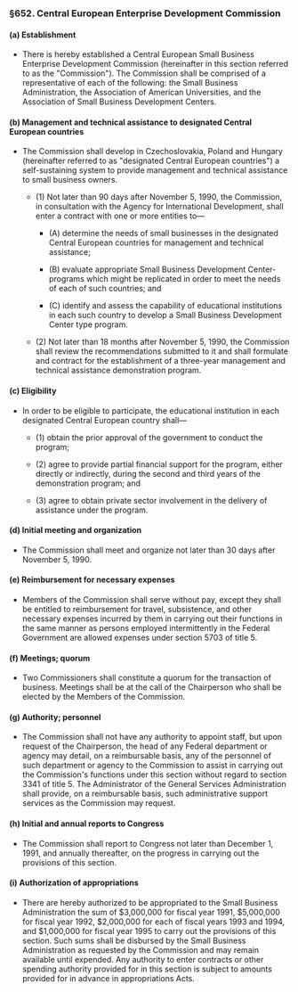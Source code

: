 ### §652. Central European Enterprise Development Commission
#### (a) Establishment
* There is hereby established a Central European Small Business Enterprise Development Commission (hereinafter in this section referred to as the "Commission"). The Commission shall be comprised of a representative of each of the following: the Small Business Administration, the Association of American Universities, and the Association of Small Business Development Centers.

#### (b) Management and technical assistance to designated Central European countries
* The Commission shall develop in Czechoslovakia, Poland and Hungary (hereinafter referred to as "designated Central European countries") a self-sustaining system to provide management and technical assistance to small business owners.

  * (1) Not later than 90 days after November 5, 1990, the Commission, in consultation with the Agency for International Development, shall enter a contract with one or more entities to—

    * (A) determine the needs of small businesses in the designated Central European countries for management and technical assistance;

    * (B) evaluate appropriate Small Business Development Center-programs which might be replicated in order to meet the needs of each of such countries; and

    * (C) identify and assess the capability of educational institutions in each such country to develop a Small Business Development Center type program.


  * (2) Not later than 18 months after November 5, 1990, the Commission shall review the recommendations submitted to it and shall formulate and contract for the establishment of a three-year management and technical assistance demonstration program.

#### (c) Eligibility
* In order to be eligible to participate, the educational institution in each designated Central European country shall—

  * (1) obtain the prior approval of the government to conduct the program;

  * (2) agree to provide partial financial support for the program, either directly or indirectly, during the second and third years of the demonstration program; and

  * (3) agree to obtain private sector involvement in the delivery of assistance under the program.

#### (d) Initial meeting and organization
* The Commission shall meet and organize not later than 30 days after November 5, 1990.

#### (e) Reimbursement for necessary expenses
* Members of the Commission shall serve without pay, except they shall be entitled to reimbursement for travel, subsistence, and other necessary expenses incurred by them in carrying out their functions in the same manner as persons employed intermittently in the Federal Government are allowed expenses under section 5703 of title 5.

#### (f) Meetings; quorum
* Two Commissioners shall constitute a quorum for the transaction of business. Meetings shall be at the call of the Chairperson who shall be elected by the Members of the Commission.

#### (g) Authority; personnel
* The Commission shall not have any authority to appoint staff, but upon request of the Chairperson, the head of any Federal department or agency may detail, on a reimbursable basis, any of the personnel of such department or agency to the Commission to assist in carrying out the Commission's functions under this section without regard to section 3341 of title 5. The Administrator of the General Services Administration shall provide, on a reimbursable basis, such administrative support services as the Commission may request.

#### (h) Initial and annual reports to Congress
* The Commission shall report to Congress not later than December 1, 1991, and annually thereafter, on the progress in carrying out the provisions of this section.

#### (i) Authorization of appropriations
* There are hereby authorized to be appropriated to the Small Business Administration the sum of $3,000,000 for fiscal year 1991, $5,000,000 for fiscal year 1992, $2,000,000 for each of fiscal years 1993 and 1994, and $1,000,000 for fiscal year 1995 to carry out the provisions of this section. Such sums shall be disbursed by the Small Business Administration as requested by the Commission and may remain available until expended. Any authority to enter contracts or other spending authority provided for in this section is subject to amounts provided for in advance in appropriations Acts.